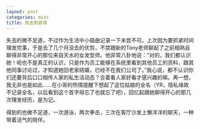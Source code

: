 ```yaml
---
layout: post
categories: misc
title: 失去和获得
---
```


失去的微不足道，不过作为生活中小插曲记录一下未尝不可。上次因为要抓紧时间理发完事，于是去了几个月没去的优剪，不禁跟新的Tony老师聊起了之前相熟且聊得非常开心的那位来自天水的女发型师。他非常八卦地说：“对的，我们都认识她！呃也不是真正的认识，只是作为员工能够在系统里看到其他员工的资料，跟其他同事讨论过，才知道她回老家结婚，已经不在我们公司了。”我心说，都不认识你们还要背后口口相传人家的私生活动态？合着看人家好看才感兴趣的嘛。再一想，我无非也是如此……在小哥的热情提醒下想起了这位姑娘的全名（YR，隐私缘故不记录全名，以后看到这个首字母忘了也就忘了吧），回忆起跟她聊得开心的那几次理发经历，是为记。

得到的也微不足道，一次游泳，两次拳击，三次在客厅沙发上懒洋洋的聊天，一种带着活气的陪伴。
